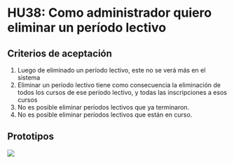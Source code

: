 # HU38: Como administrador quiero eliminar un período lectivo
## Criterios de aceptación
1. Luego de eliminado un período lectivo, este no se verá más en el sistema
2. Eliminar un período lectivo tiene como consecuencia la eliminación de todos los cursos de ese período lectivo, y todas las inscripciones a esos cursos
3. No es posible eliminar períodos lectivos que ya terminaron.
4. No es posible eliminar períodos lectivos que están en curso.

## Prototipos
![](./prototipos/administrador-v2/eliminar_periodo.png)